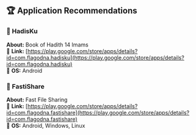 ## 🏆 Application Recommendations

### 📌 HadisKu

**About:** Book of Hadith 14 Imams  
🔗 **Link:** [https://play.google.com/store/apps/details?id=com.flagodna.hadisku](https://play.google.com/store/apps/details?id=com.flagodna.hadisku)  
📱 **OS:** Android

### 📌 FastiShare

**About:** Fast File Sharing  
🔗 **Link:** [https://play.google.com/store/apps/details?id=com.flagodna.fastishare](https://play.google.com/store/apps/details?id=com.flagodna.fastishare)  
📱 **OS:** Android, Windows, Linux
